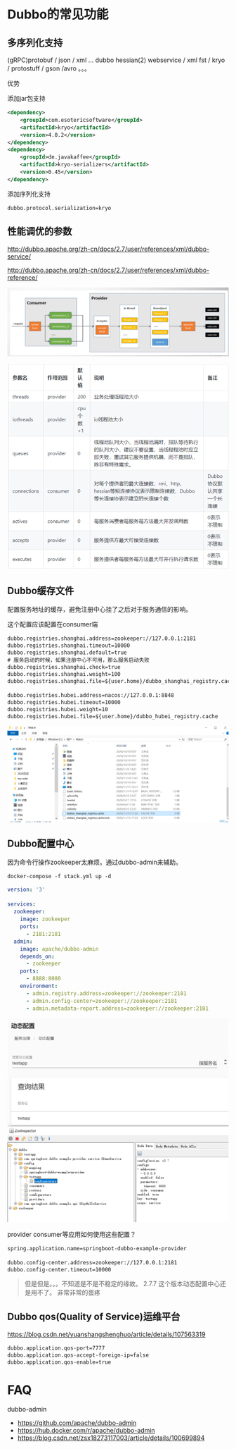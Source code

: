 # Dubbo的常见功能

## 多序列化支持

(gRPC)protobuf / json / xml ...
dubbo hessian(2)
webservice / xml
fst / kryo / protostuff / gson /avro 。。。  

优势

添加jar包支持

```xml
<dependency>
	<groupId>com.esotericsoftware</groupId>
    <artifactId>kryo</artifactId>
    <version>4.0.2</version>
</dependency>
<dependency>
	<groupId>de.javakaffee</groupId>
    <artifactId>kryo-serializers</artifactId>
    <version>0.45</version>
</dependency>
```

添加序列化支持

```properties
dubbo.protocol.serialization=kryo
```

## 性能调优的参数

http://dubbo.apache.org/zh-cn/docs/2.7/user/references/xml/dubbo-service/

http://dubbo.apache.org/zh-cn/docs/2.7/user/references/xml/dubbo-reference/

![image-20201115171943440](assets/image-20201115171943440.png)

![image-20201115171130506](assets/image-20201115171130506.png)

## Dubbo缓存文件

配置服务地址的缓存，避免注册中心挂了之后对于服务通信的影响。

这个配置应该配置在consumer端

```properties
dubbo.registries.shanghai.address=zookeeper://127.0.0.1:2181
dubbo.registries.shanghai.timeout=10000
dubbo.registries.shanghai.default=true
# 服务启动的时候，如果注册中心不可用，那么服务启动失败
dubbo.registries.shanghai.check=true
dubbo.registries.shanghai.weight=100
dubbo.registries.shanghai.file=${user.home}/dubbo_shanghai_registry.cache

dubbo.registries.hubei.address=nacos://127.0.0.1:8848
dubbo.registries.hubei.timeout=10000
dubbo.registries.hubei.weight=10
dubbo.registries.hubei.file=${user.home}/dubbo_hubei_registry.cache
```

![image-20201115172324234](assets/image-20201115172324234.png)

## Dubbo配置中心

因为命令行操作zookeeper太麻烦。通过dubbo-admin来辅助。

```shell
docker-compose -f stack.yml up -d
```

```yaml
version: '3'

services:
  zookeeper:
    image: zookeeper
    ports:
      - 2181:2181
  admin:
    image: apache/dubbo-admin
    depends_on:
      - zookeeper
    ports:
      - 8888:8080
    environment:
      - admin.registry.address=zookeeper://zookeeper:2181
      - admin.config-center=zookeeper://zookeeper:2181
      - admin.metadata-report.address=zookeeper://zookeeper:2181
```



![image-20201115183353695](assets/image-20201115183353695.png)



provider consumer等应用如何使用这些配置？

```properties
spring.application.name=springboot-dubbo-example-provider

dubbo.config-center.address=zookeeper://127.0.0.1:2181
dubbo.config-center.timeout=10000
```



> 但是但是。。。不知道是不是不稳定的缘故。 2.7.7 这个版本动态配置中心还是用不了。 非常非常的蛋疼

## Dubbo qos(Quality of Service)运维平台

https://blog.csdn.net/yuanshangshenghuo/article/details/107563319

```properties
dubbo.application.qos-port=7777
dubbo.application.qos-accept-foreign-ip=false
dubbo.application.qos-enable=true
```



# FAQ

dubbo-admin

- https://github.com/apache/dubbo-admin
- https://hub.docker.com/r/apache/dubbo-admin
- https://blog.csdn.net/zsx18273117003/article/details/100699894
